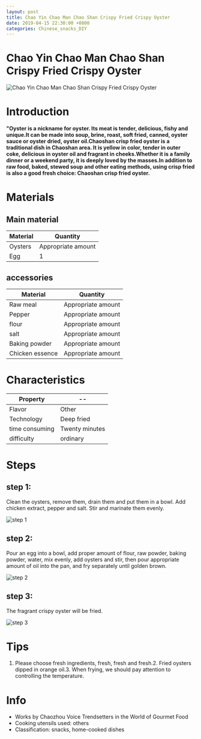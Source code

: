 ```yaml
---
layout: post
title: Chao Yin Chao Man Chao Shan Crispy Fried Crispy Oyster
date: 2019-04-15 22:30:00 +0800
categories: Chinese_snacks_DIY
---
```


# Chao Yin Chao Man Chao Shan Crispy Fried Crispy Oyster

![Chao Yin Chao Man Chao Shan Crispy Fried Crispy Oyster]({{site.baseurl}}/img/405728/405728.jpg)

# Introduction

**"Oyster is a nickname for oyster. Its meat is tender, delicious, fishy and unique.It can be made into soup, brine, roast, soft fried, canned, oyster sauce or oyster dried, oyster oil.Chaoshan crisp fried oyster is a traditional dish in Chaoshan area. It is yellow in color, tender in outer coke, delicious in oyster oil and fragrant in cheeks.Whether it is a family dinner or a weekend party, it is deeply loved by the masses.In addition to raw food, baked, stewed soup and other eating methods, using crisp fried is also a good fresh choice: Chaoshan crisp fried oyster.**

# Materials


## Main material

Material|Quantity
--|--
Oysters|Appropriate amount
Egg|1

## accessories

Material|Quantity
--|--
Raw meal|Appropriate amount
Pepper|Appropriate amount
flour|Appropriate amount
salt|Appropriate amount
Baking powder|Appropriate amount
Chicken essence|Appropriate amount

# Characteristics

Property|--
--|--
Flavor|Other
Technology|Deep fried
time consuming|Twenty minutes
difficulty|ordinary

# Steps

## step 1:

Clean the oysters, remove them, drain them and put them in a bowl. Add chicken extract, pepper and salt. Stir and marinate them evenly.

![step 1]({{site.baseurl}}/img/405728/1.jpg)

## step 2:

Pour an egg into a bowl, add proper amount of flour, raw powder, baking powder, water, mix evenly, add oysters and stir, then pour appropriate amount of oil into the pan, and fry separately until golden brown.

![step 2]({{site.baseurl}}/img/405728/2.jpg)

## step 3:

The fragrant crispy oyster will be fried.

![step 3]({{site.baseurl}}/img/405728/3.jpg)

# Tips

1. Please choose fresh ingredients, fresh, fresh and fresh.2. Fried oysters dipped in orange oil.3. When frying, we should pay attention to controlling the temperature.

# Info

- Works by Chaozhou Voice Trendsetters in the World of Gourmet Food
- Cooking utensils used: others
- Classification: snacks, home-cooked dishes